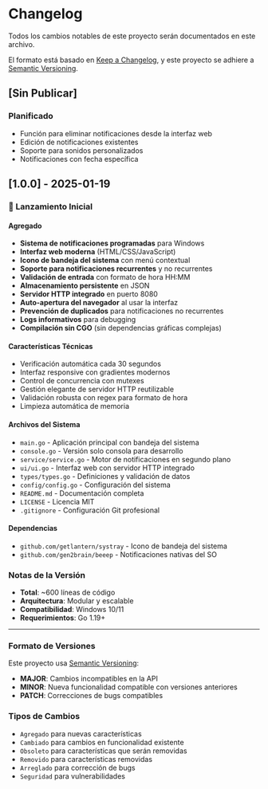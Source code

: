 # Changelog

Todos los cambios notables de este proyecto serán documentados en este archivo.

El formato está basado en [Keep a Changelog](https://keepachangelog.com/es-ES/1.0.0/),
y este proyecto se adhiere a [Semantic Versioning](https://semver.org/lang/es/).

## [Sin Publicar]

### Planificado

- Función para eliminar notificaciones desde la interfaz web
- Edición de notificaciones existentes
- Soporte para sonidos personalizados
- Notificaciones con fecha específica

## [1.0.0] - 2025-01-19

### 🎉 Lanzamiento Inicial

#### Agregado

- **Sistema de notificaciones programadas** para Windows
- **Interfaz web moderna** (HTML/CSS/JavaScript)
- **Icono de bandeja del sistema** con menú contextual
- **Soporte para notificaciones recurrentes** y no recurrentes
- **Validación de entrada** con formato de hora HH:MM
- **Almacenamiento persistente** en JSON
- **Servidor HTTP integrado** en puerto 8080
- **Auto-apertura del navegador** al usar la interfaz
- **Prevención de duplicados** para notificaciones no recurrentes
- **Logs informativos** para debugging
- **Compilación sin CGO** (sin dependencias gráficas complejas)

#### Características Técnicas

- Verificación automática cada 30 segundos
- Interfaz responsive con gradientes modernos
- Control de concurrencia con mutexes
- Gestión elegante de servidor HTTP reutilizable
- Validación robusta con regex para formato de hora
- Limpieza automática de memoria

#### Archivos del Sistema

- `main.go` - Aplicación principal con bandeja del sistema
- `console.go` - Versión solo consola para desarrollo
- `service/service.go` - Motor de notificaciones en segundo plano
- `ui/ui.go` - Interfaz web con servidor HTTP integrado
- `types/types.go` - Definiciones y validación de datos
- `config/config.go` - Configuración del sistema
- `README.md` - Documentación completa
- `LICENSE` - Licencia MIT
- `.gitignore` - Configuración Git profesional

#### Dependencias

- `github.com/getlantern/systray` - Icono de bandeja del sistema
- `github.com/gen2brain/beeep` - Notificaciones nativas del SO

### Notas de la Versión

- **Total**: ~600 líneas de código
- **Arquitectura**: Modular y escalable
- **Compatibilidad**: Windows 10/11
- **Requerimientos**: Go 1.19+

---

### Formato de Versiones

Este proyecto usa [Semantic Versioning](https://semver.org/):

- **MAJOR**: Cambios incompatibles en la API
- **MINOR**: Nueva funcionalidad compatible con versiones anteriores
- **PATCH**: Correcciones de bugs compatibles

### Tipos de Cambios

- `Agregado` para nuevas características
- `Cambiado` para cambios en funcionalidad existente
- `Obsoleto` para características que serán removidas
- `Removido` para características removidas
- `Arreglado` para corrección de bugs
- `Seguridad` para vulnerabilidades
